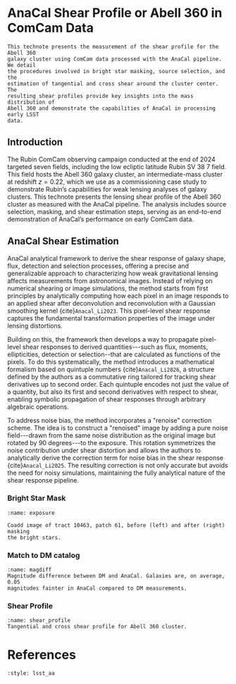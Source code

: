 # AnaCal Shear Profile or Abell 360 in ComCam Data

```{abstract}
This technote presents the measurement of the shear profile for the Abell 360
galaxy cluster using ComCam data processed with the AnaCal pipeline. We detail
the procedures involved in bright star masking, source selection, and the
estimation of tangential and cross shear around the cluster center. The
resulting shear profiles provide key insights into the mass distribution of
Abell 360 and demonstrate the capabilities of AnaCal in processing early LSST
data.
```

## Introduction
The Rubin ComCam observing campaign conducted at the end of 2024 targeted seven
fields, including the low ecliptic latitude Rubin SV 38 7 field. This field
hosts the Abell 360 galaxy cluster, an intermediate-mass cluster at redshift
$z = 0.22$, which we use as a commissioning case study to demonstrate Rubin’s
capabilities for weak lensing analyses of galaxy clusters. This technote
presents the lensing shear profile of the Abell 360 cluster as measured with
the AnaCal pipeline. The analysis includes source selection, masking, and shear
estimation steps, serving as an end-to-end demonstration of AnaCal’s
performance on early ComCam data.

## AnaCal Shear Estimation

AnaCal analytical framework to derive the shear response of galaxy shape, flux,
detection and selection processes, offering a precise and generalizable
approach to characterizing how weak gravitational lensing affects measurements
from astronomical images. Instead of relying on numerical shearing or image
simulations, the method starts from first principles by analytically computing
how each pixel in an image responds to an applied shear after deconvolution and
reconvolution with a Gaussian smoothing kernel {cite}`Anacal_Li2023`. This
pixel-level shear response captures the fundamental transformation properties
of the image under lensing distortions.

Building on this, the framework then develops a way to propagate pixel-level
shear responses to derived quantities---such as flux, moments, ellipticities,
detection or selection--that are calculated as functions of the pixels. To do
this systematically, the method introduces a mathematical formalism based on
quintuple numbers {cite}`Anacal_Li2026`, a structure defined by the authors as
a commutative ring tailored for tracking shear derivatives up to second order.
Each quintuple encodes not just the value of a quantity, but also its first and
second derivatives with respect to shear, enabling symbolic propagation of
shear responses through arbitrary algebraic operations.

To address noise bias, the method incorporates a "renoise" correction scheme.
The idea is to construct a "renoised" image by adding a pure noise
field---drawn from the same noise distribution as the original image but
rotated by 90 degrees---to the exposure. This rotation symmetrizes the noise
contribution under shear distortion and allows the authors to analytically
derive the correction term for noise bias in the shear response
{cite}`Anacal_Li2025`. The resulting correction is not only accurate but avoids
the need for noisy simulations, maintaining the fully analytical nature of the
shear response pipeline.


### Bright Star Mask
```{figure} _static/exposure.png
:name: exposure

Coadd image of tract 10463, patch 61, before (left) and after (right) masking
the bright stars.
```

### Match to DM catalog

```{figure} _static/magdiff.png
:name: magdiff
Magnitude difference between DM and AnaCal. Galaxies are, on average, 0.05
magnitudes fainter in AnaCal compared to DM measurements.
```

### Shear Profile

```{figure} _static/shear_profile.png
:name: shear_profile
Tangential and cross shear profile for Abell 360 cluster.
```

# References

```{bibliography}
:style: lsst_aa
